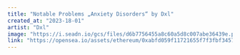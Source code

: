 ```yaml
---
title: "Notable Problems „Anxiety Disorders“ by Dxl"
created_at: "2023-18-01"
artist: "Dxl"
image: "https://i.seadn.io/gcs/files/d6b7756455a8c60a5d8c007abe36439e.png?auto=format&w=1000"
link: "https://opensea.io/assets/ethereum/0xabfd059f11721655f7f3fbf3457dd80992947431/594"
---
```

